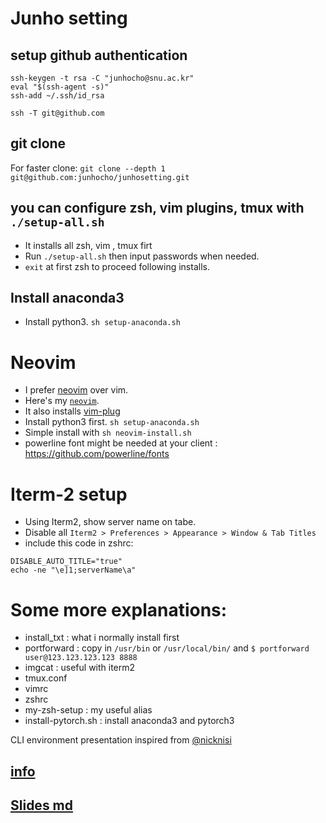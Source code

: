 # Junho setting

## setup github authentication

```
ssh-keygen -t rsa -C "junhocho@snu.ac.kr"
eval "$(ssh-agent -s)"
ssh-add ~/.ssh/id_rsa

ssh -T git@github.com
```

## git clone

For faster clone:
`git clone --depth 1 git@github.com:junhocho/junhosetting.git`

## you can configure zsh, vim plugins, tmux with `./setup-all.sh`

- It installs all zsh, vim , tmux firt
- Run `./setup-all.sh` then input passwords when needed.
- `exit` at first zsh to proceed following installs.

## Install anaconda3

- Install python3. `sh setup-anaconda.sh`

# Neovim

- I prefer [neovim](https://github.com/neovim/neovim/wiki/Installing-Neovim) over vim.
- Here's my [`neovim`](./neovim-install.sh).
- It also installs [vim-plug](https://github.com/junegunn/vim-plug#example)
- Install python3 first. `sh setup-anaconda.sh`
- Simple install with `sh neovim-install.sh`
- powerline font might be needed at your client : https://github.com/powerline/fonts

# Iterm-2 setup

- Using Iterm2, show server name on tabe.
- Disable all  `Iterm2 > Preferences > Appearance > Window & Tab Titles`
- include this code in zshrc:
```
DISABLE_AUTO_TITLE="true"
echo -ne "\e]1;serverName\a"
```

# Some more explanations:

- install_txt : what i normally install first
- portforward : copy in `/usr/bin` or `/usr/local/bin/` and `$ portforward user@123.123.123.123 8888`
- imgcat : useful with iterm2
- tmux.conf
- vimrc
- zshrc
- my-zsh-setup : my useful alias
- install-pytorch.sh : install anaconda3 and pytorch3


CLI environment presentation inspired from [@nicknisi](https://github.com/nicknisi/vim-workshop)

## [info](http://tmmse.xyz/2018/04/01/command-line-interface/)

## [Slides md](./get-used-to-cli.md)
